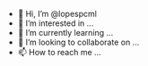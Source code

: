 - 👋 Hi, I’m @lopespcml
- 👀 I’m interested in ...
- 🌱 I’m currently learning ...
- 💞️ I’m looking to collaborate on ...
- 📫 How to reach me ...

<!---
lopespcml/lopespcml is a ✨ special ✨ repository because its `README.md` (this file) appears on your GitHub profile.
You can click the Preview link to take a look at your changes.
--->
